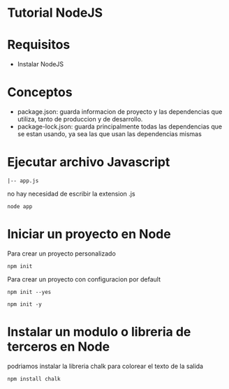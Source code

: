 # Tutorial NodeJS

# Requisitos
* Instalar NodeJS

# Conceptos
* package.json: guarda informacion de proyecto y las dependencias que utiliza, tanto de produccion y de desarrollo.
* package-lock.json: guarda principalmente todas las dependencias que se estan usando, ya sea las que usan las dependencias mismas

# Ejecutar archivo Javascript
```
|-- app.js
```

no hay necesidad de escribir la extension .js
```
node app
```

# Iniciar un proyecto en Node
Para crear un proyecto personalizado
```
npm init
```

Para crear un proyecto con configuracion por default
```
npm init --yes
```
```
npm init -y
```

# Instalar un modulo o libreria de terceros en Node
podriamos instalar la libreria chalk para colorear el texto de la salida
```
npm install chalk
```

